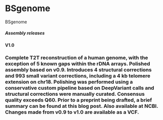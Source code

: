 # BSgenome
BSgenome
##### Assembly releases
#### V1.0
### Complete T2T reconstruction of a human genome, with the exception of 5 known gaps within the rDNA arrays. Polished assembly based on v0.9. Introduces 4 structural corrections and 993 small variant corrections, including a 4 kb telomere extension on chr18. Polishing was performed using a conservative custom pipeline based on DeepVariant calls and structural corrections were manually curated. Consensus quality exceeds Q60. Prior to a preprint being drafted, a brief summary can be found at this blog post. Also available at NCBI. Changes made from v0.9 to v1.0 are available as a VCF.
